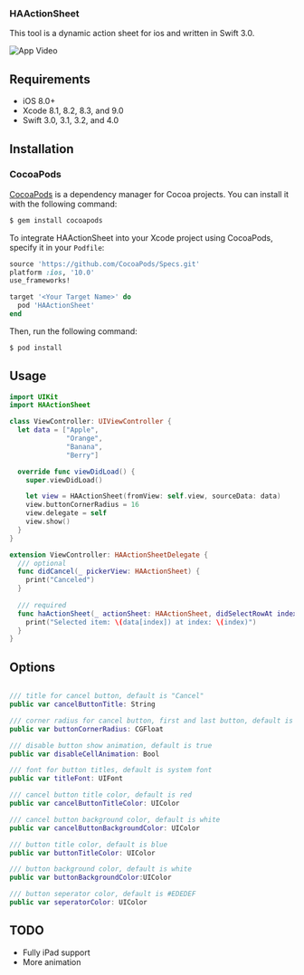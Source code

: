 ### HAActionSheet

This tool is a dynamic action sheet for ios and written in Swift 3.0.

![App Video](https://github.com/hasanlsn/HAActionSheet/raw/master/appvideo.gif)

## Requirements

- iOS 8.0+
- Xcode 8.1, 8.2, 8.3, and 9.0
- Swift 3.0, 3.1, 3.2, and 4.0

## Installation

### CocoaPods

[CocoaPods](http://cocoapods.org) is a dependency manager for Cocoa projects. You can install it with the following command:

```bash
$ gem install cocoapods
```

To integrate HAActionSheet into your Xcode project using CocoaPods, specify it in your `Podfile`:

```ruby
source 'https://github.com/CocoaPods/Specs.git'
platform :ios, '10.0'
use_frameworks!

target '<Your Target Name>' do
  pod 'HAActionSheet'
end
```

Then, run the following command:

```bash
$ pod install
```

## Usage

```swift
import UIKit
import HAActionSheet

class ViewController: UIViewController {
  let data = ["Apple",
              "Orange",
              "Banana",
              "Berry"]

  override func viewDidLoad() {
    super.viewDidLoad()

    let view = HAActionSheet(fromView: self.view, sourceData: data)
    view.buttonCornerRadius = 16
    view.delegate = self
    view.show()
  } 
}

extension ViewController: HAActionSheetDelegate {
  /// optional
  func didCancel(_ pickerView: HAActionSheet) {
    print("Canceled")
  }
  
  /// required
  func haActionSheet(_ actionSheet: HAActionSheet, didSelectRowAt index: Int) {
    print("Selected item: \(data[index]) at index: \(index)")
  }
}
```

## Options

```swift

/// title for cancel button, default is "Cancel"
public var cancelButtonTitle: String

/// corner radius for cancel button, first and last button, default is 0.0
public var buttonCornerRadius: CGFloat

/// disable button show animation, default is true
public var disableCellAnimation: Bool

/// font for button titles, default is system font
public var titleFont: UIFont

/// cancel button title color, default is red
public var cancelButtonTitleColor: UIColor

/// cancel button background color, default is white
public var cancelButtonBackgroundColor: UIColor

/// button title color, default is blue
public var buttonTitleColor: UIColor

/// button background color, default is white
public var buttonBackgroundColor:UIColor

/// button seperator color, default is #EDEDEF
public var seperatorColor: UIColor
```

## TODO

- Fully iPad support
- More animation
